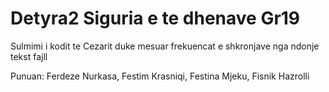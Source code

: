 # Detyra2 Siguria e te dhenave Gr19 
Sulmimi i kodit te Cezarit duke mesuar frekuencat e shkronjave nga ndonje tekst fajll

Punuan: Ferdeze Nurkasa, Festim Krasniqi, Festina Mjeku, Fisnik Hazrolli
